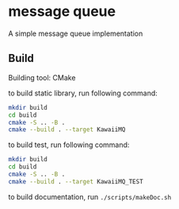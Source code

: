 # message queue

A simple message queue implementation

## Build

Building tool: CMake

to build static library, run following command:
```bash
mkdir build
cd build
cmake -S .. -B .
cmake --build . --target KawaiiMQ
```

to build test, run following command:
```bash
mkdir build
cd build
cmake -S .. -B .
cmake --build . --target KawaiiMQ_TEST
```

to build documentation, run `./scripts/makeDoc.sh`

